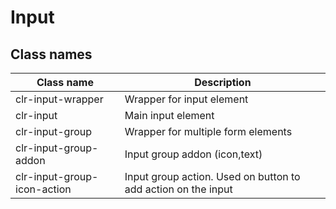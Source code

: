 # Input

## Class names

| Class name                  | Description                                                   |
| --------------------------- | ------------------------------------------------------------- |
| clr-input-wrapper           | Wrapper for input element                                     |
| clr-input                   | Main input element                                            |
| clr-input-group             | Wrapper for multiple form elements                            |
| clr-input-group-addon       | Input group addon (icon,text)                                 |
| clr-input-group-icon-action | Input group action. Used on button to add action on the input |
